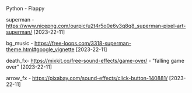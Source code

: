 Python - Flappy


superman - https://www.nicepng.com/ourpic/u2t4r5o0e6y3q8q8_superman-pixel-art-superman/ [2023-22-11]

bg_music - https://free-loops.com/3318-superman-theme.html#google_vignette  [2023-22-11]

death_fx- https://mixkit.co/free-sound-effects/game-over/ - "falling game over"  [2023-22-11]

arrow_fx - https://pixabay.com/sound-effects/click-button-140881/  [2023-22-11]
